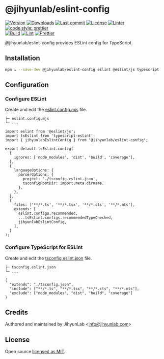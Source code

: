 # @jihyunlab/eslint-config

[![Version](https://img.shields.io/npm/v/@jihyunlab/eslint-config.svg?style=flat-square)](https://www.npmjs.com/package/@jihyunlab/eslint-config?activeTab=versions) [![Downloads](https://img.shields.io/npm/dt/@jihyunlab/eslint-config.svg?style=flat-square)](https://www.npmjs.com/package/@jihyunlab/eslint-config) [![Last commit](https://img.shields.io/github/last-commit/jihyunlab/eslint-config.svg?style=flat-square)](https://github.com/jihyunlab/eslint-config/graphs/commit-activity) [![License](https://img.shields.io/github/license/jihyunlab/eslint-config.svg?style=flat-square)](https://github.com/jihyunlab/eslint-config/blob/master/LICENSE) [![Linter](https://img.shields.io/badge/linter-eslint-blue?style=flat-square)](https://eslint.org) [![code style: prettier](https://img.shields.io/badge/code_style-prettier-ff69b4.svg?style=flat-square)](https://github.com/prettier/prettier)\
[![Build](https://github.com/jihyunlab/eslint-config/actions/workflows/build.yml/badge.svg)](https://github.com/jihyunlab/eslint-config/actions/workflows/build.yml) [![Lint](https://github.com/jihyunlab/eslint-config/actions/workflows/lint.yml/badge.svg)](https://github.com/jihyunlab/eslint-config/actions/workflows/lint.yml) [![Prettier](https://github.com/jihyunlab/eslint-config/actions/workflows/prettier.yml/badge.svg)](https://github.com/jihyunlab/eslint-config/actions/workflows/prettier.yml)

@jihyunlab/eslint-config provides ESLint config for TypeScript.

## Installation

```bash
npm i --save-dev @jihyunlab/eslint-config eslint @eslint/js typescript typescript-eslint
```

## Configuration

### Configure ESLint

Create and edit the <U>eslint.config.mjs</U> file.

```
├─ eslint.config.mjs
└─ ...
```

```
import eslint from '@eslint/js';
import tsEslint from 'typescript-eslint';
import { jihyunlabEslintConfig } from '@jihyunlab/eslint-config';

export default tsEslint.config(
  {
    ignores: ['node_modules', 'dist', 'build', 'coverage'],
  },
  {
    languageOptions: {
      parserOptions: {
        project: './tsconfig.eslint.json',
        tsconfigRootDir: import.meta.dirname,
      },
    },
  },
  {
    files: ['**/*.ts', '**/*.tsx', '**/*.cts', '**/*.mts'],
    extends: [
      eslint.configs.recommended,
      ...tsEslint.configs.recommendedTypeChecked,
      jihyunlabEslintConfig,
    ],
  }
);
```

### Configure TypeScript for ESLint

Create and edit the <U>tsconfig.eslint.json</U> file.

```
├─ tsconfig.eslint.json
└─ ...
```

```
{
  "extends": "./tsconfig.json",
  "include": ["**/*.ts", "**/*.tsx", "**/*.cts", "**/*.mts"],
  "exclude": ["node_modules", "dist", "build", "coverage"]
}
```

## Credits

Authored and maintained by JihyunLab <<info@jihyunlab.com>>

## License

Open source [licensed as MIT](https://github.com/jihyunlab/eslint-config/blob/master/LICENSE).
